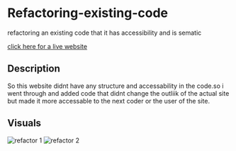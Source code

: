 # Refactoring-existing-code
refactoring an existing code that it has accessibility and is sematic

[click here for a live website]()

## Description

So this website didnt have any structure and accessability in the code.so i went through and added code that didnt change the outliik of the actual site but made it more accessable to the next coder or the user of the site.


## Visuals

![refactor 1](https://github.com/DillenGrant/Refactoring-existing-code/assets/141671652/62c17836-6698-46b0-bbcc-7ea387d37d16)
![refactor 2](https://github.com/DillenGrant/Refactoring-existing-code/assets/141671652/10a00ab7-49f5-496a-8de4-942b76c5ad31)